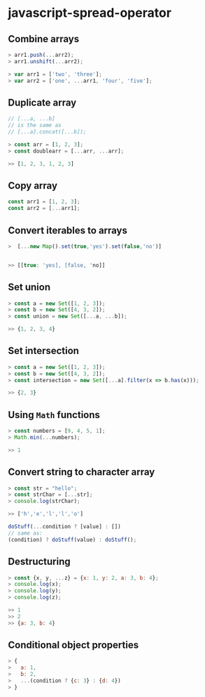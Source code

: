 # javascript-spread-operator


## Combine arrays

```javascript
> arr1.push(...arr2);
> arr1.unshift(...arr2);

> var arr1 = ['two', 'three'];
> var arr2 = ['one', ...arr1, 'four', 'five'];
```

## Duplicate array

```javascript
// [...a, ...b]
// is the same as
// [...a].concat([...b]);

> const arr = [1, 2, 3];
> const doublearr = [...arr, ...arr];

>> [1, 2, 3, 1, 2, 3]
```

## Copy array

```javascript
const arr1 = [1, 2, 3];
const arr2 = [...arr1];
```

## Convert iterables to arrays

```javascript
>  [...new Map().set(true,'yes').set(false,'no')]


>> [[true: 'yes], [false, 'no]]
```

## Set union

```javascript
> const a = new Set([1, 2, 3]);
> const b = new Set([4, 3, 2]);
> const union = new Set([...a, ...b]);

>> {1, 2, 3, 4}
```

## Set intersection

```javascript
> const a = new Set([1, 2, 3]);
> const b = new Set([4, 3, 2]);
> const intersection = new Set([...a].filter(x => b.has(x)));

>> {2, 3}
```

## Using `Math` functions

```javascript
> const numbers = [9, 4, 5, 1];
> Math.min(...numbers);

>> 1
```


## Convert string to character array

```javascript
> const str = "hello";
> const strChar = [...str];
> console.log(strChar);

>> ['h','e','l','l','o']
```


```javascript
doStuff(...condition ? [value] : [])
// same as:
(condition) ? doStuff(value) : doStuff();
```

## Destructuring
```javascript
> const {x, y, ...z} = {x: 1, y: 2, a: 3, b: 4};
> console.log(x);
> console.log(y);
> console.log(z);

>> 1
>> 2
>> {a: 3, b: 4}
```

## Conditional object properties

```javascript
> {
>   a: 1,
>   b: 2, 
>   ...(condition ? {c: 3} : {d: 4})
> }
```
